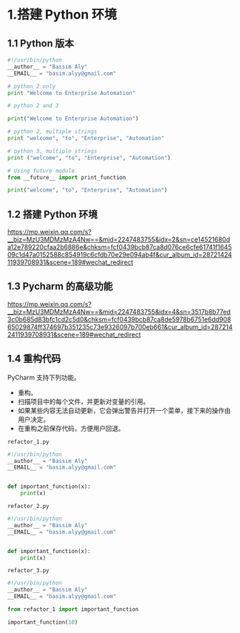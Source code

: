 # 1.搭建 Python 环境

## 1.1 Python 版本

```python
#!/usr/bin/python
__author__ = "Bassim Aly"
__EMAIL__ = "basim.alyy@gmail.com"

# python 2 only
print "Welcome to Enterprise Automation"

# python 2 and 3

print("Welcome to Enterprise Automation")

# python 2, multiple strings
print "welcome", "to", "Enterprise", "Automation"

# python 3, multiple strings
print ("welcome", "to", "Enterprise", "Automation")

# Using future module
from __future__ import print_function

print("welcome", "to", "Enterprise", "Automation")
```

## 1.2 搭建 Python 环境

https://mp.weixin.qq.com/s?__biz=MzU3MDMzMzA4Nw==&mid=2247483755&idx=2&sn=ce14521680da12e789220cfaa2b6886e&chksm=fcf0439bcb87ca8d076ce6cfe61741f164509c1d47a0152588c854919c6cfdb70e29e094ab4f&cur_album_id=2872142411939708931&scene=189#wechat_redirect

## 1.3 Pycharm 的高级功能

https://mp.weixin.qq.com/s?__biz=MzU3MDMzMzA4Nw==&mid=2247483755&idx=4&sn=3517b8b77ed3c0b685d83bfc1cd2c5d0&chksm=fcf0439bcb87ca8de5978b6751e6dd90865029874ff374697b351235c73e9326097b700eb661&cur_album_id=2872142411939708931&scene=189#wechat_redirect

## 1.4 重构代码

PyCharm 支持下列功能。

- 重构。
- 扫描项目中的每个文件，并更新对变量的引用。
- 如果某些内容无法自动更新，它会弹出警告并打开一个菜单，接下来的操作由用户决定。
- 在重构之前保存代码，方便用户回退。

`refactor_1.py`

```python
#!/usr/bin/python
__author__ = "Bassim Aly"
__EMAIL__ = "basim.alyy@gmail.com"


def important_function(x):
    print(x)
```

`refactor_2.py`

```python
#!/usr/bin/python
__author__ = "Bassim Aly"
__EMAIL__ = "basim.alyy@gmail.com"


def important_function(x):
    print(x)
```

`refactor_3.py`

```python
#!/usr/bin/python
__author__ = "Bassim Aly"
__EMAIL__ = "basim.alyy@gmail.com"

from refactor_1 import important_function

important_function(10)
```
